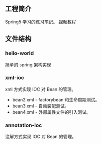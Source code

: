 ## 工程简介

Spring5 学习的练习笔记。
[视频教程](https://www.bilibili.com/video/BV1Vf4y127N5?p=1)

## 文件结构

### hello-world 

简单的 spring 架构实现

### xml-ioc 

xml 方式实现 IOC 对 Bean 的管理。
+ bean2.xml - factorybean 和生命周期测试。
+ bean3.xml - 自动装配测试。
+ bean4.xml - 外部属性文件的引入测试。

### annotation-ioc

注解方式实现 IOC 对 Bean 的管理。